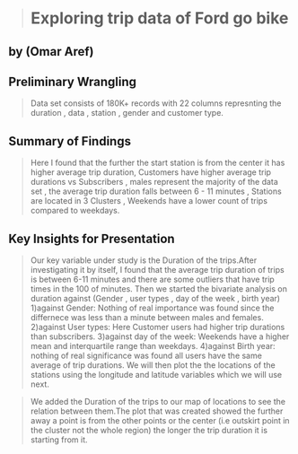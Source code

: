 

> # Exploring trip data of Ford go bike 
## by (Omar Aref)

## Preliminary Wrangling

> Data set consists of 180K+ records with 22 columns represnting the duration , data , station , gender and customer type.


## Summary of Findings

> Here I found that the further the start station is from the center it has higher average trip duration, Customers have higher average trip durations vs Subscribers , males represent the majority of the data set , the average trip duration falls between 6 - 11 minutes , Stations are located in 3 Clusters , Weekends have a lower count of trips compared to weekdays.


## Key Insights for Presentation

> Our key variable under study is the Duration of the trips.After investigating it by itself, I found that the average trip duration of trips is between 6-11 minutes and there are some outliers that have trip times in the 100 of minutes.
>Then we started the bivariate analysis on duration against (Gender , user types , day of the week , birth year) 
	1)against Gender:
		Nothing of real importance was found since the differnece was less than a minute between males and females.
	2)against User types:
		Here Customer users had higher trip durations than subscribers.
	3)against day of the week:
		 Weekends have a higher mean and interquartile range than weekdays.
	4)against Birth year:
		nothing of real significance was found all users have the same average of trip durations.
We will then plot the the locations of the stations using the longitude and latitude variables which we will use next.

>We added the Duration of the trips to our map of locations to see the relation between them.The plot that was created showed the further away a point is from the other points or the center (i.e outskirt point in the cluster not the whole region) the longer the trip duration it is starting from it.
